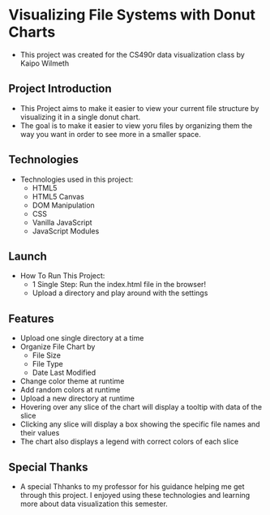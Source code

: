 # Visualizing File Systems with Donut Charts

- This project was created for the CS490r data visualization class by Kaipo Wilmeth

## Project Introduction

- This Project aims to make it easier to view your current file structure by visualizing it in a single donut chart.
- The goal is to make it easier to view yoru files by organizing them the way you want in order to see more in a smaller space.

## Technologies

- Technologies used in this project:
  - HTML5
  - HTML5 Canvas
  - DOM Manipulation
  - CSS
  - Vanilla JavaScript
  - JavaScript Modules

## Launch

- How To Run This Project:
  - 1 Single Step: Run the index.html file in the browser!
  - Upload a directory and play around with the settings

## Features

- Upload one single directory at a time
- Organize File Chart by
  - File Size
  - File Type
  - Date Last Modified
- Change color theme at runtime
- Add random colors at runtime
- Upload a new directory at runtime
- Hovering over any slice of the chart will display a tooltip with data of the slice
- Clicking any slice will display a box showing the specific file names and their values
- The chart also displays a legend with correct colors of each slice

## Special Thanks

- A special Thhanks to my professor for his guidance helping me get through this project. I enjoyed using these technologies and learning more about data visualization this semester.
